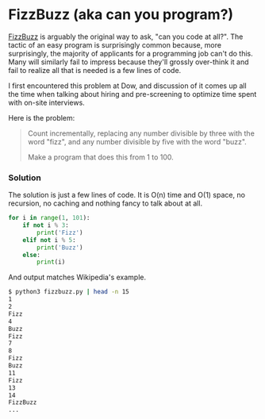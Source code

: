 # FizzBuzz (aka can you program?)

[FizzBuzz](https://en.wikipedia.org/wiki/Fizz_buzz) is arguably the original way
to ask, "can you code at all?". The tactic of an easy program is surprisingly
common because, more surprisingly, the majority of applicants for a programming
job can't do this. Many will similarly fail to impress because they'll grossly
over-think it and fail to realize all that is needed is a few lines of code.

I first encountered this problem at Dow, and discussion of it comes up all the
time when talking about hiring and pre-screening to optimize time spent with
on-site interviews.

Here is the problem:
 
> Count incrementally, replacing any number divisible by three with the word
> "fizz", and any number divisible by five with the word "buzz".
>
> Make a program that does this from 1 to 100.

### Solution

The solution is just a few lines of code. It is O(n) time and O(1) space, no 
recursion, no caching and nothing fancy to talk about at all.

```python
for i in range(1, 101):
    if not i % 3:
        print('Fizz')
    elif not i % 5:
        print('Buzz')
    else:
        print(i)
```

And output matches Wikipedia's example.

```bash
$ python3 fizzbuzz.py | head -n 15
1
2
Fizz
4
Buzz
Fizz
7
8
Fizz
Buzz
11
Fizz
13
14
FizzBuzz
...
```